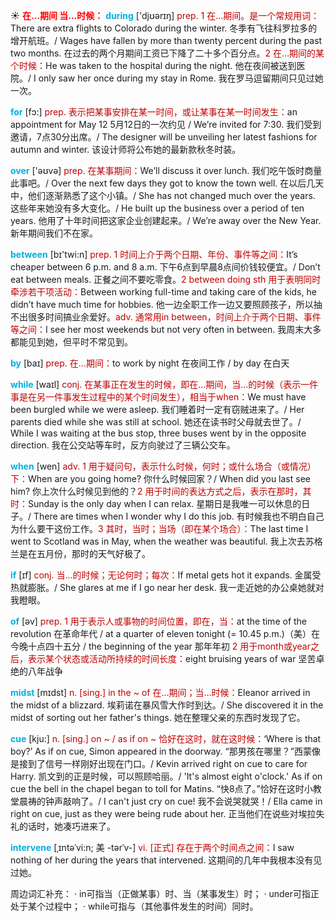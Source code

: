 ☀ <font color="red">**在…期间 当…时候：**</font>
<font color="sky blue">**during**</font> ['djʊərɪŋ] 
<font color="#c00000">prep. 1 在…期间。是一个常规用词：</font>There are extra flights to Colorado during the winter. 冬季有飞往科罗拉多的增开航班。/ Wages have fallen by more than twenty percent during the past two months. 在过去的两个月期间工资已下降了二十多个百分点。<font color="#c00000">2 在…期间的某个时候：</font>He was taken to the hospital during the night. 他在夜间被送到医院。/ I only saw her once during my stay in Rome. 我在罗马逗留期间只见过她一次。

<font color="sky blue">**for**</font> [fɔ:] 
<font color="#c00000">prep. 表示把某事安排在某一时间，或让某事在某一时间发生：</font>an appointment for May 12 5月12日的一次约见 / We’re invited for 7:30. 我们受到邀请，7点30分出席。/ The designer will be unveiling her latest fashions for autumn and winter. 该设计师将公布她的最新款秋冬时装。

<font color="sky blue">**over**</font> ['əʊvə] 
<font color="#c00000">prep. 在某事期间：</font>We’ll discuss it over lunch. 我们吃午饭时商量此事吧。/ Over the next few days they got to know the town well. 在以后几天中，他们逐渐熟悉了这个小镇。/ She has not changed much over the years. 这些年来她没有多大变化。/ He built up the business over a period of ten years. 他用了十年时间把这家企业创建起来。/ We’re away over the New Year. 新年期间我们不在家。

<font color="sky blue">**between**</font> [bɪ'twi:n] 
<font color="#c00000">prep. 1 时间上介于两个日期、年份、事件等之间：</font>It’s cheaper between 6 p.m. and 8 a.m. 下午6点到早晨8点间价钱较便宜。/ Don’t eat between meals. 正餐之间不要吃零食。<font color="#c00000">2 between doing sth 用于表明同时牵涉若干项活动：</font>Between working full-time and taking care of the kids, he didn’t have much time for hobbies. 他一边全职工作一边又要照顾孩子，所以抽不出很多时间搞业余爱好。<font color="#c00000">adv. 通常用in between，时间上介于两个日期、事件等之间：</font>I see her most weekends but not very often in between. 我周末大多都能见到她，但平时不常见到。

<font color="sky blue">**by**</font> [baɪ] 
<font color="#c00000">prep. 在…期间：</font>to work by night 在夜间工作 / by day 在白天

<font color="sky blue">**while**</font> [waɪl] 
<font color="#c00000">conj. 在某事正在发生的时候，即在…期间，当…的时候（表示一件事是在另一件事发生过程中的某个时间发生），相当于when：</font>We must have been burgled while we were asleep. 我们睡着时一定有窃贼进来了。/ Her parents died while she was still at school. 她还在读书时父母就去世了。/ While I was waiting at the bus stop, three buses went by in the opposite direction. 我在公交站等车时，反方向驶过了三辆公交车。

<font color="sky blue">**when**</font> [wen] 
<font color="#c00000">adv. 1 用于疑问句，表示什么时候，何时；或什么场合（或情况）下：</font>When are you going home? 你什么时候回家？/ When did you last see him? 你上次什么时候见到他的？<font color="#c00000">2 用于时间的表达方式之后，表示在那时，其时：</font>Sunday is the only day when I can relax. 星期日是我唯一可以休息的日子。/ There are times when I wonder why I do this job. 有时候我也不明白自己为什么要干这份工作。<font color="#c00000">3 其时，当时；当场（即在某个场合）：</font>The last time I went to Scotland was in May, when the weather was beautiful. 我上次去苏格兰是在五月份，那时的天气好极了。

<font color="sky blue">**if**</font> [ɪf] 
<font color="#c00000">conj. 当…的时候；无论何时；每次：</font>If metal gets hot it expands. 金属受热就膨胀。/ She glares at me if I go near her desk. 我一走近她的办公桌她就对我瞪眼。

<font color="sky blue">**of**</font> [əv] 
<font color="#c00000">prep. 1 用于表示人或事物的时间位置，即在，当：</font>at the time of the revolution 在革命年代 / at a quarter of eleven tonight (= 10.45 p.m.)（美）在今晚十点四十五分 / the beginning of the year 那年年初 <font color="#c00000">2 用于month或year之后，表示某个状态或活动所持续的时间长度：</font>eight bruising years of war 坚苦卓绝的八年战争
           
<font color="sky blue">**midst**</font> [mɪdst]
<font color="#c00000">n. [sing.] in the ~ of 在…期间；当…时候：</font>Eleanor arrived in the midst of a blizzard. 埃莉诺在暴风雪大作时到达。/ She discovered it in the midst of sorting out her father's things. 她在整理父亲的东西时发现了它。
           
<font color="sky blue">**cue**</font> [kju:]
<font color="#c00000">n. [sing.] on ~ / as if on ~ 恰好在这时，就在这时候：</font>‘Where is that boy?’ As if on cue, Simon appeared in the doorway. “那男孩在哪里？”西蒙像是接到了信号一样刚好出现在门口。/ Kevin arrived right on cue to care for Harry. 凯文到的正是时候，可以照顾哈丽。/ 'It's almost eight o'clock.' As if on cue the bell in the chapel began to toll for Matins. “快8点了。”恰好在这时小教堂晨祷的钟声敲响了。/ I can't just cry on cue! 我不会说哭就哭！/ Ella came in right on cue, just as they were being rude about her. 正当他们在说些对埃拉失礼的话时，她凑巧进来了。
           
<font color="sky blue">**intervene**</font> [ˌɪntəˈvi:n; 美 -tərˈv-]
<font color="#c00000">vi. [正式] 存在于两个时间点之间：</font>I saw nothing of her during the years that intervened. 这期间的几年中我根本没有见过她。

周边词汇补充：
· in可指当（正做某事）时、当（某事发生）时；
· under可指正处于某个过程中；
· while可指与（其他事件发生的时间）同时。
